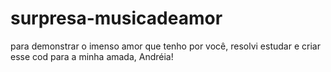 # surpresa-musicadeamor
para demonstrar o imenso amor que tenho por você, resolvi estudar e criar esse cod para a minha amada, Andréia! 
